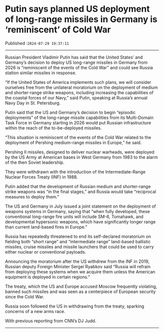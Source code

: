 # Putin says planned US deployment of long-range missiles in Germany is ‘reminiscent’ of Cold War

Published :`2024-07-29 19:37:11`

---

Russian President Vladimir Putin has said that the United States’ and Germany’s decision to deploy US long-range missiles in Germany from 2026 is “reminiscent of the events of the Cold War” and could see Russia station similar missiles in response.

“If the United States of America implements such plans, we will consider ourselves free from the unilateral moratorium on the deployment of medium and shorter-range strike weapons, including increasing the capabilities of the coastal forces of our Navy,” said Putin, speaking at Russia’s annual Navy Day in St. Petersburg.

Putin said that the US and Germany’s decision to begin “episodic deployments” of the long-range missile capabilities from its Multi-Domain Task Force in Germany starting in 2026 would put Russian infrastructure within the reach of the to-be-deployed missiles.

“This situation is reminiscent of the events of the Cold War related to the deployment of Pershing medium-range missiles in Europe,” he said.

Pershing II missiles, designed to deliver nuclear warheads, were deployed by the US Army at American bases in West Germany from 1983 to the alarm of the then Soviet leadership.

They were withdrawn with the introduction of the Intermediate-Range Nuclear Forces Treaty (INF) in 1988.

Putin added that the development of Russian medium and shorter-range strike weapons was “in the final stages,” and Russia would take “reciprocal measures to deploy them.”

The US and Germany in July issued a joint statement on the deployment of weapons systems in Germany, saying that “when fully developed, these conventional long-range fire units will include SM-6, Tomahawk, and developmental hypersonic weapons, which have significantly longer range than current land-based fires in Europe.”

Russia has repeatedly threatened to end its self-declared moratorium on fielding both “short range” and “intermediate range” land-based ballistic missiles, cruise missiles and missile launchers that could be used to carry either nuclear or conventional payloads.

Announcing the moratorium after the US withdrew from the INF in 2019, Russian deputy Foreign Minister Sergei Ryabkov said “Russia will refrain from deploying these systems when we acquire them unless the American equipment is deployed in certain regions.”

The treaty, which the US and Europe accused Moscow frequently violating, banned such missiles and was seen as a centerpiece of European security since the Cold War.

Russia soon followed the US in withdrawing from the treaty, sparking concerns of a new arms race.

With previous reporting from CNN’s DJ Judd.

---

